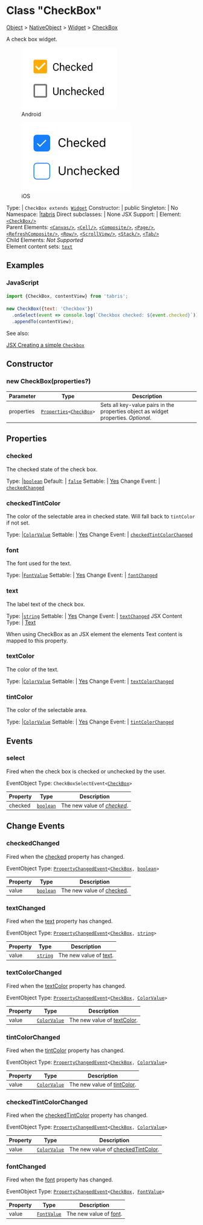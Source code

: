 ---
---
# Class "CheckBox"

<a href="https://developer.mozilla.org/en-US/docs/Web/JavaScript/Reference/Global_Objects/Object" title="View &quot;Object&quot; on MDN">Object</a> > <a href="NativeObject.html" title="NativeObject Class Reference">NativeObject</a> > <a href="Widget.html" title="Widget Class Reference">Widget</a> > <a href="#" >CheckBox</a>

A check box widget.


<div class="tabris-image"><figure><div><img srcset="img/android/CheckBox.png 2x" src="img/android/CheckBox.png" alt="CheckBox on Android"/></div><figcaption>Android</figcaption></figure><figure><div><img srcset="img/ios/CheckBox.png 2x" src="img/ios/CheckBox.png" alt="CheckBox on iOS"/></div><figcaption>iOS</figcaption></figure></div>

Type: | <code style="white-space: nowrap">CheckBox extends <a href="Widget.html" title="Widget Class Reference">Widget</a></code>
Constructor: | public
Singleton: | No
Namespace: |<a href="../modules.html#startup" >tabris</a>
Direct subclasses: | None
JSX Support: | Element: <code style="white-space: nowrap"><a href="#" >&lt;CheckBox/&gt;</a></code><br/>Parent Elements: <code style="white-space: nowrap"><a href="Canvas.html" title="Canvas Class Reference">&lt;Canvas/&gt;</a></code>, <code style="white-space: nowrap"><a href="Cell.html" title="Cell Class Reference">&lt;Cell/&gt;</a></code>, <code style="white-space: nowrap"><a href="Composite.html" title="Composite Class Reference">&lt;Composite/&gt;</a></code>, <code style="white-space: nowrap"><a href="Page.html" title="Page Class Reference">&lt;Page/&gt;</a></code>, <code style="white-space: nowrap"><a href="RefreshComposite.html" title="RefreshComposite Class Reference">&lt;RefreshComposite/&gt;</a></code>, <code style="white-space: nowrap"><a href="Row.html" title="Row Class Reference">&lt;Row/&gt;</a></code>, <code style="white-space: nowrap"><a href="ScrollView.html" title="ScrollView Class Reference">&lt;ScrollView/&gt;</a></code>, <code style="white-space: nowrap"><a href="Stack.html" title="Stack Class Reference">&lt;Stack/&gt;</a></code>, <code style="white-space: nowrap"><a href="Tab.html" title="Tab Class Reference">&lt;Tab/&gt;</a></code><br/>Child Elements: *Not Supported*<br/>Element content sets: [<code style="white-space: nowrap">text</code>](#text)

## Examples
### JavaScript


```js
import {CheckBox, contentView} from 'tabris';

new CheckBox({text: 'Checkbox'})
  .onSelect(event => console.log(`Checkbox checked: ${event.checked}`))
  .appendTo(contentView);
```


See also:
  
[<span class='language jsx'>JSX</span> Creating a simple `Checkbox`](https://playground.tabris.com/?gitref=v3.6.1&snippet=checkbox.jsx)

## Constructor

### new CheckBox(properties?)

Parameter|Type|Description
-|-|-
properties | <code style="white-space: nowrap"><a href="../types.html#propertieswidget" title="Properties&lt;Widget&gt;">Properties</a>&lt;<a href="#" >CheckBox</a>&gt;</code> | Sets all key-value pairs in the properties object as widget properties. *Optional.*

## Properties

### checked


The checked state of the check box.

Type: |<code style="white-space: nowrap"><a href="https://developer.mozilla.org/en-US/docs/Web/JavaScript/Data_structures#Boolean_type" title="View &quot;boolean&quot; on MDN">boolean</a></code>
Default: | <code style="white-space: nowrap"><a href="https://developer.mozilla.org/en-US/docs/Web/JavaScript/Data_structures#String_type" title="View &quot;string&quot; on MDN">false</a></code>
Settable: | <a href="../widget-basics.html#widget-properties" >Yes</a>
Change Event: | [`checkedChanged`](#checkedchanged)




### checkedTintColor


The color of the selectable area in checked state. Will fall back to `tintColor` if not set.

Type: |<code style="white-space: nowrap"><a href="../types.html#colorvalue" title="ColorValue Type Reference">ColorValue</a></code>
Settable: | <a href="../widget-basics.html#widget-properties" >Yes</a>
Change Event: | [`checkedTintColorChanged`](#checkedtintcolorchanged)




### font


The font used for the text.

Type: |<code style="white-space: nowrap"><a href="../types.html#fontvalue" title="FontValue Type Reference">FontValue</a></code>
Settable: | <a href="../widget-basics.html#widget-properties" >Yes</a>
Change Event: | [`fontChanged`](#fontchanged)




### text


The label text of the check box.

Type: |<code style="white-space: nowrap"><a href="https://developer.mozilla.org/en-US/docs/Web/JavaScript/Data_structures#String_type" title="View &quot;string&quot; on MDN">string</a></code>
Settable: | <a href="../widget-basics.html#widget-properties" >Yes</a>
Change Event: | [`textChanged`](#textchanged)
JSX Content Type: | [Text](../declarative-ui.md#jsx-specifics)





When using CheckBox as an JSX element the elements Text content is mapped to this property.

### textColor


The color of the text.

Type: |<code style="white-space: nowrap"><a href="../types.html#colorvalue" title="ColorValue Type Reference">ColorValue</a></code>
Settable: | <a href="../widget-basics.html#widget-properties" >Yes</a>
Change Event: | [`textColorChanged`](#textcolorchanged)




### tintColor


The color of the selectable area.

Type: |<code style="white-space: nowrap"><a href="../types.html#colorvalue" title="ColorValue Type Reference">ColorValue</a></code>
Settable: | <a href="../widget-basics.html#widget-properties" >Yes</a>
Change Event: | [`tintColorChanged`](#tintcolorchanged)





## Events

### select

Fired when the check box is checked or unchecked by the user.

EventObject Type: <code style="white-space: nowrap">CheckBoxSelectEvent&lt;<a href="#" >CheckBox</a>&gt;</code>

Property|Type|Description
-|-|-
checked | <code style="white-space: nowrap"><a href="https://developer.mozilla.org/en-US/docs/Web/JavaScript/Data_structures#Boolean_type" title="View &quot;boolean&quot; on MDN">boolean</a></code> | The new value of *[checked](#checked)*.

## Change Events

### checkedChanged

Fired when the [checked](#checked) property has changed.

EventObject Type: <code style="white-space: nowrap"><a href="../types.html#propertychangedeventtargettype-valuetype" title="PropertyChangedEvent&lt;TargetType, ValueType&gt;">PropertyChangedEvent</a>&lt;<a href="#" >CheckBox</a>, <a href="https://developer.mozilla.org/en-US/docs/Web/JavaScript/Data_structures#Boolean_type" title="View &quot;boolean&quot; on MDN">boolean</a>&gt;</code>

Property|Type|Description
-|-|-
value | <code style="white-space: nowrap"><a href="https://developer.mozilla.org/en-US/docs/Web/JavaScript/Data_structures#Boolean_type" title="View &quot;boolean&quot; on MDN">boolean</a></code> | The new value of [checked](#checked).

### textChanged

Fired when the [text](#text) property has changed.

EventObject Type: <code style="white-space: nowrap"><a href="../types.html#propertychangedeventtargettype-valuetype" title="PropertyChangedEvent&lt;TargetType, ValueType&gt;">PropertyChangedEvent</a>&lt;<a href="#" >CheckBox</a>, <a href="https://developer.mozilla.org/en-US/docs/Web/JavaScript/Data_structures#String_type" title="View &quot;string&quot; on MDN">string</a>&gt;</code>

Property|Type|Description
-|-|-
value | <code style="white-space: nowrap"><a href="https://developer.mozilla.org/en-US/docs/Web/JavaScript/Data_structures#String_type" title="View &quot;string&quot; on MDN">string</a></code> | The new value of [text](#text).

### textColorChanged

Fired when the [textColor](#textcolor) property has changed.

EventObject Type: <code style="white-space: nowrap"><a href="../types.html#propertychangedeventtargettype-valuetype" title="PropertyChangedEvent&lt;TargetType, ValueType&gt;">PropertyChangedEvent</a>&lt;<a href="#" >CheckBox</a>, <a href="../types.html#colorvalue" title="ColorValue Type Reference">ColorValue</a>&gt;</code>

Property|Type|Description
-|-|-
value | <code style="white-space: nowrap"><a href="../types.html#colorvalue" title="ColorValue Type Reference">ColorValue</a></code> | The new value of [textColor](#textcolor).

### tintColorChanged

Fired when the [tintColor](#tintcolor) property has changed.

EventObject Type: <code style="white-space: nowrap"><a href="../types.html#propertychangedeventtargettype-valuetype" title="PropertyChangedEvent&lt;TargetType, ValueType&gt;">PropertyChangedEvent</a>&lt;<a href="#" >CheckBox</a>, <a href="../types.html#colorvalue" title="ColorValue Type Reference">ColorValue</a>&gt;</code>

Property|Type|Description
-|-|-
value | <code style="white-space: nowrap"><a href="../types.html#colorvalue" title="ColorValue Type Reference">ColorValue</a></code> | The new value of [tintColor](#tintcolor).

### checkedTintColorChanged

Fired when the [checkedTintColor](#checkedtintcolor) property has changed.

EventObject Type: <code style="white-space: nowrap"><a href="../types.html#propertychangedeventtargettype-valuetype" title="PropertyChangedEvent&lt;TargetType, ValueType&gt;">PropertyChangedEvent</a>&lt;<a href="#" >CheckBox</a>, <a href="../types.html#colorvalue" title="ColorValue Type Reference">ColorValue</a>&gt;</code>

Property|Type|Description
-|-|-
value | <code style="white-space: nowrap"><a href="../types.html#colorvalue" title="ColorValue Type Reference">ColorValue</a></code> | The new value of [checkedTintColor](#checkedtintcolor).

### fontChanged

Fired when the [font](#font) property has changed.

EventObject Type: <code style="white-space: nowrap"><a href="../types.html#propertychangedeventtargettype-valuetype" title="PropertyChangedEvent&lt;TargetType, ValueType&gt;">PropertyChangedEvent</a>&lt;<a href="#" >CheckBox</a>, <a href="../types.html#fontvalue" title="FontValue Type Reference">FontValue</a>&gt;</code>

Property|Type|Description
-|-|-
value | <code style="white-space: nowrap"><a href="../types.html#fontvalue" title="FontValue Type Reference">FontValue</a></code> | The new value of [font](#font).

